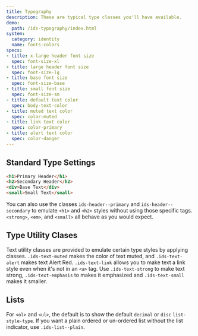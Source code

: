 ```yaml
---
title: Typography
description: These are typical type classes you'll have available.
demo:
  path: /ids-typography/index.html
system:
  category: identity
  name: fonts-colors
specs:
- title: x-large header font size
  spec: font-size-xl
- title: large header font size
  spec: font-size-lg
- title: base font size
  spec: font-size-base
- title: small font size
  spec: font-size-sm
- title: default text color
  spec: body-text-color
- title: muted text color
  spec: color-muted
- title: link text color
  spec: color-primary
- title: alert text color
  spec: color-danger
---
```


## Standard Type Settings

```html
<h1>Primary Header</h1>
<h2>Secondary Header</h2>
<div>Base Text</div>
<small>Small Text</small>
```

You can also use the classes `ids-header--primary` and `ids-header--secondary` to emulate `<h1>` and `<h2>` styles without using those specific tags. `<strong>`, `<em>`, and `<small>` all behave as you would expect.

## Type Utility Clases

Text utility classes are provided to emulate certain type styles by applying classes. `.ids-text-muted` makes the <span class="ids-text-muted">color of text muted</span>, and `.ids-text-alert` makes text <span class="ids-text-alert">Alert Red</span>. `.ids-text-link` allows you to <span class="ids-text-link">make text a link style</span> even when it's not in an `<a>` tag. Use `.ids-text-strong` to make text <span class="ids-text-strong">strong</span>, `.ids-text-emphasis` to makes it <span class="ids-text-emphasis">emphasized</span> and `.ids-text-small` makes it <span class="ids-text-small">smaller</small>.

## Lists

For `<ol>` and `<ul>`, the default is to show the default `decimal` or `disc` `list-style-type`. If you want a plain ordered or un-ordered list without the list indicator, use `.ids-list--plain`.
